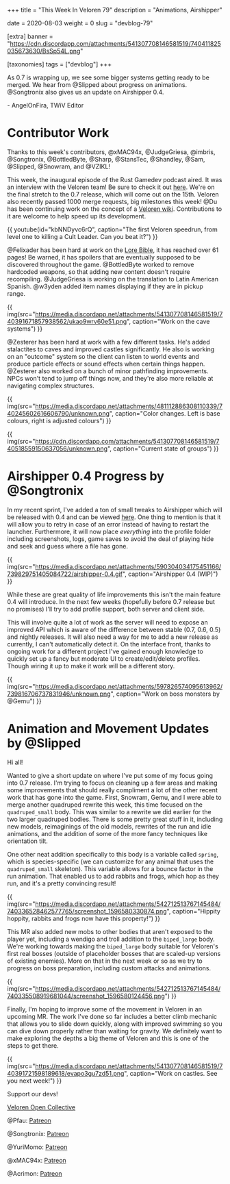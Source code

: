 +++
title = "This Week In Veloren 79"
description = "Animations, Airshipper"

date = 2020-08-03
weight = 0
slug = "devblog-79"

[extra]
banner = "https://cdn.discordapp.com/attachments/541307708146581519/740411825035673630/BsSp54L.png"

[taxonomies]
tags = ["devblog"]
+++

As 0.7 is wrapping up, we see some bigger systems getting ready to be merged. We
hear from @Slipped about progress on animations. @Songtronix also gives us an
update on Airshipper 0.4.

\- AngelOnFira, TWiV Editor

# Contributor Work

Thanks to this week's contributors, @xMAC94x, @JudgeGriesa, @imbris,
@Songtronix, @BottledByte, @Sharp, @StansTec, @Shandley, @Sam, @Slipped,
@Snowram, and @VZIKL!

This week, the inaugural episode of the Rust Gamedev podcast aired. It was an
interview with the Veloren team! Be sure to check it out
[here](https://rustgamedev.com/episodes/interview-with-team-veloren). We're on
the final stretch to the 0.7 release, which will come out on the 15th. Veloren
also recently passed 1000 merge requests, big milestones this week! @Du has been
continuing work on the concept of a [Veloren
wiki](https://octarus.com/veloren/Main_Page). Contributions to it are welcome to
help speed up its development.

{{
  youtube(id="kbNNDyvc6rQ", caption="The first Veloren speedrun, from level one
  to killing a Cult Leader. Can you beat it?")
}}

@Felixader has been hard at work on the [Lore
Bible](https://gitlab.com/veloren/writing/-/blob/master/Veloren%20-%20Lore%20Design%20Bible.md),
it has reached over 61 pages! Be warned, it has spoilers that are eventually
supposed to be discovered throughout the game. @BottledByte worked to remove
hardcoded weapons, so that adding new content doesn't require recompiling.
@JudgeGriesa is working on the translation to Latin American Spanish. @w3yden
added item names displaying if they are in pickup range.

{{
  img(src="https://media.discordapp.net/attachments/541307708146581519/740391671857938562/ukao9wrv60e51.png",
  caption="Work on the cave systems")
}}

@Zesterer has been hard at work with a few different tasks. He's added
stalactites to caves and improved castles significantly. He also is working on
an "outcome" system so the client can listen to world events and produce
particle effects or sound effects when certain things happen. @Zesterer also
worked on a bunch of minor pathfinding improvements. NPCs won't tend to jump off
things now, and they're also more reliable at navigating complex structures.

{{
  img(src="https://media.discordapp.net/attachments/481112886308110339/740245602616606790/unknown.png",
  caption="Color changes. Left is base colours, right is adjusted colours")
}}

{{
  img(src="https://cdn.discordapp.com/attachments/541307708146581519/740518559150637056/unknown.png",
  caption="Current state of groups")
}}

# Airshipper 0.4 Progress by @Songtronix

In my recent sprint, I've added a ton of small tweaks to Airshipper which will
be released with 0.4 and can be viewed
[here](https://github.com/Songtronix/Airshipper/pull/69). One thing to mention
is that it will allow you to retry in case of an error instead of having to
restart the launcher. Furthermore, it will now place _everything_ into the
profile folder including screenshots, logs, game saves to avoid the deal of
playing hide and seek and guess where a file has gone.

{{
  img(src="https://media.discordapp.net/attachments/590304034175451166/739829751405084722/airshipper-0.4.gif",
  caption="Airshipper 0.4 (WIP)")
}}

While these are great quality of life improvements this isn't the main feature
0.4 will introduce. In the next few weeks (hopefully before 0.7 release but no
promises) I'll try to add profile support, both server and client side.

This will involve quite a lot of work as the server will need to expose an
improved API which is aware of the difference between stable (0.7, 0.6, 0.5) and
nightly releases. It will also need a way for me to add a new release as
currently, I can't automatically detect it. On the interface front, thanks to
ongoing work for a different project I've gained enough knowledge to quickly set
up a fancy but moderate UI to create/edit/delete profiles. Though wiring it up
to make it work will be a different story.

{{
  img(src="https://media.discordapp.net/attachments/597826574095613962/739816706737831946/unknown.png",
  caption="Work on boss monsters by @Gemu")
}}

# Animation and Movement Updates by @Slipped

Hi all!

Wanted to give a short update on where I've put some of my focus going into 0.7
release. I'm trying to focus on cleaning up a few areas and making some
improvements that should really compliment a lot of the other recent work that
has gone into the game. First, Snowram, Gemu, and I were able to merge another
quadruped rewrite this week, this time focused on the `quadruped_small` body.
This was similar to a rewrite we did earlier for the two larger quadruped
bodies. There is some pretty great stuff in it, including new models,
reimaginings of the old models, rewrites of the run and idle animations, and the
addition of some of the more fancy techniques like orientation tilt.

One other neat addition specifically to this body is a variable called `spring`,
which is species-specific (we can customize for any animal that uses the
`quadruped_small` skeleton). This variable allows for a bounce factor in the run
animation. That enabled us to add rabbits and frogs, which hop as they run, and
it's a pretty convincing result!

{{
  img(src="https://media.discordapp.net/attachments/542712513767145484/740336528462577765/screenshot_1596580330874.png",
  caption="Hippity hoppity, rabbits and frogs now have this property!")
}}

This MR also added new mobs to other bodies that aren't exposed to the player
yet, including a wendigo and troll addition to the `biped_large` body. We're
working towards making the `biped_large` body suitable for Veloren's first real
bosses (outside of placeholder bosses that are scaled-up versions of existing
enemies). More on that in the next week or so as we try to progress on boss
preparation, including custom attacks and animations.

{{
  img(src="https://media.discordapp.net/attachments/542712513767145484/740335508919681044/screenshot_1596580124456.png")
}}

Finally, I'm hoping to improve some of the movement in Veloren in an upcoming
MR. The work I've done so far includes a better climb mechanic that allows you
to slide down quickly, along with improved swimming so you can dive down
properly rather than waiting for gravity. We definitely want to make exploring
the depths a big theme of Veloren and this is one of the steps to get there.

{{
  img(src="https://media.discordapp.net/attachments/541307708146581519/740391721598189618/evapo3gu7zd51.png",
  caption="Work on castles. See you next week!")
}}

Support our devs!

[Veloren Open Collective](https://opencollective.com/veloren)

@Pfau: [Patreon](https://www.patreon.com/pfau)

@Songtronix: [Patreon](https://www.patreon.com/songtronix)

@YuriMomo: [Patreon](https://www.patreon.com/YuriMomo)

@xMAC94x: [Patreon](https://www.patreon.com/xmac94x)

@Acrimon: [Patreon](https://www.patreon.com/acrimon)

